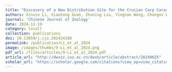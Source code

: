 ```yaml
---
title: "Discovery of a New Distribution Site for the Crucian Carp Carassius carassius, a First-Class Protected Wild Animal of the Xinjiang Uygur Autonomous Region, in the Irtysh River Basin"
authors: Xinxin Li, Xiaotong Guan, Zhuning Liu, Yingnan Wang, Chongnv Wang, Santiago Montero-Mendieta, Yahui Zhao, Guoqiang Pan, Biegaresi Tolebek, Hong Qu, Wenxu Lan, Baocheng Guo
journal: 'Chinese Journal of Zoology'
date: 2024-12-19
category: locall
collection: publications
doi: 10.13859/j.cjz.202424188
permalink: /publication/Li_et_al_2024
image: /images/thumbs/9-Li_et_al_2024.png
pdf_url: /files/articles/9-Li_et_al_2024.pdf
article_url: "http://dwxzz.ioz.ac.cn/dwxb/article/abstract/20240625"
scholar_url: "https://scholar.google.com/citations?view_op=view_citation&hl=en&user=kecK5aoAAAAJ&sortby=pubdate&citation_for_view=kecK5aoAAAAJ:5nxA0vEk-isC"
---
```


